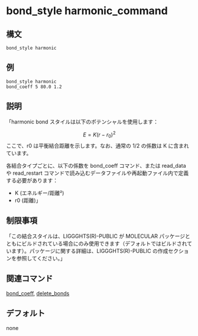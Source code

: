 # bond_style harmonic_command

## 構文
```
bond_style harmonic
```


## 例
```
bond_style harmonic
bond_coeff 5 80.0 1.2
```


## 説明
「harmonic bond スタイルは以下のポテンシャルを使用します：

$$
E = K \left( r - r_0 \right)^2
$$
ここで、r0 は平衡結合距離を示します。なお、通常の 1/2 の係数は K に含まれています。

各結合タイプごとに、以下の係数を bond_coeff コマンド、または read_data や read_restart コマンドで読み込むデータファイルや再起動ファイル内で定義する必要があります：

- K (エネルギー/距離²)
- r0 (距離)」

## 制限事項
「この結合スタイルは、LIGGGHTS(R)-PUBLIC が MOLECULAR パッケージとともにビルドされている場合にのみ使用できます（デフォルトではビルドされています）。パッケージに関する詳細は、LIGGGHTS(R)-PUBLIC の作成セクションを参照してください。」

## 関連コマンド
[bond_coeff](), [delete_bonds]()

## デフォルト
none
